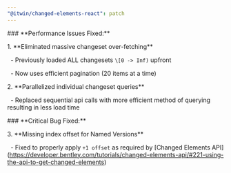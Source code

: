 ```yaml
---
"@itwin/changed-elements-react": patch
---
```


\### \*\*Performance Issues Fixed:\*\*

1\. \*\*Eliminated massive changeset over-fetching\*\*

&nbsp; - Previously loaded ALL changesets `\[0 -> Inf)` upfront

&nbsp; - Now uses efficient pagination (20 items at a time)

2\. \*\*Parallelized individual changeset queries\*\*

&nbsp; - Replaced sequential api calls with more efficient method of querying resulting in less load time

\### \*\*Critical Bug Fixed:\*\*

3\. \*\*Missing index offset for Named Versions\*\*

&nbsp; - Fixed to properly apply `+1 offset` as required by \[Changed Elements API](https://developer.bentley.com/tutorials/changed-elements-api/#221-using-the-api-to-get-changed-elements)
